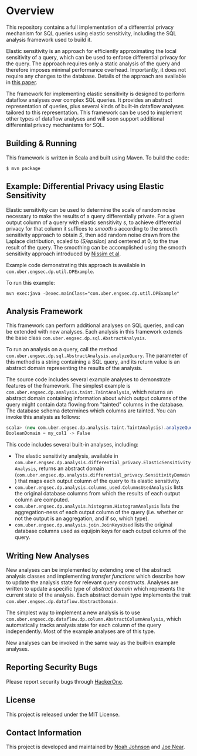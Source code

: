 # Overview

This repository contains a full implementation of a differential privacy mechanism for SQL queries using elastic sensitivity,
including the SQL analysis framework used to build it.


Elastic sensitivity is an approach for efficiently approximating the local sensitivity of a query, which can be used to
enforce differential privacy for the query. The approach requires only a static analysis of the query and therefore
imposes minimal performance overhead. Importantly, it does not require any changes to the database.
Details of the approach are available in [this paper](https://arxiv.org/abs/1706.09479).

The framework for implementing elastic sensitivity is designed to perform dataflow analyses over complex SQL queries.
It provides an abstract representation of queries, plus several kinds of built-in dataflow analyses tailored to this
representation. This framework can be used to implement other types of dataflow analyses and will soon support additional differential privacy mechanisms for SQL.

## Building & Running

This framework is written in Scala and built using Maven. To build the code:

```
$ mvn package
```

## Example: Differential Privacy using Elastic Sensitivity

Elastic sensitivity can be used to determine the scale of random noise necessary to make the results of a query
differentially private. For a given output column of a query with elastic sensitivity *s*, to achieve
differential privacy for that column it suffices to *smooth* *s* according to the smooth sensitivity approach to obtain
*S*, then add random noise drawn from the Laplace distribution, scaled to *(S/epsilon)* and centered at 0, to the true
result of the query. The smoothing can be accomplished using the smooth sensitivity approach introduced by [Nissim et al](http://www.cse.psu.edu/~ads22/pubs/NRS07/NRS07-full-draft-v1.pdf).

Example code demonstrating this approach is available in `com.uber.engsec.dp.util.DPExample`.

To run this example:
```
mvn exec:java -Dexec.mainClass="com.uber.engsec.dp.util.DPExample"
```

 
## Analysis Framework

This framework can perform additional analyses on SQL queries, and can be extended with new analyses.
Each analysis in this framework extends the base class `com.uber.engsec.dp.sql.AbstractAnalysis`. 

To run an analysis on a query, call the method `com.uber.engsec.dp.sql.AbstractAnalysis.analyzeQuery`.
The parameter of this method is a string containing a SQL query, and its return value is an abstract domain representing
the results of the analysis.

The source code includes several example analyses to demonstrate features of the framework. The simplest example is `com.uber.engsec.dp.analysis.taint.TaintAnalysis`, which returns an abstract domain containing information about which output columns of the query might contain data flowing from "tainted" columns in the database. The database schema determines which columns are tainted. You can invoke this analysis as follows:

```scala
scala> (new com.uber.engsec.dp.analysis.taint.TaintAnalysis).analyzeQuery("SELECT my_col1 FROM my_table")
BooleanDomain = my_col1 -> False
```

This code includes several built-in analyses, including:

  - The elastic sensitivity analysis, available in `com.uber.engsec.dp.analysis.differential_privacy.ElasticSensitivityAnalysis`, returns an abstract domain (`com.uber.engsec.dp.analysis.differential_privacy.SensitivityDomain`) that maps each output column of the query to its elastic sensitivity.
  - `com.uber.engsec.dp.analysis.columns_used.ColumnsUsedAnalysis` lists the original database columns
  from which the results of each output column are computed.
  - `com.uber.engsec.dp.analysis.histogram.HistogramAnalysis` lists the aggregation-ness of each
  output column of the query (i.e. whether or not the output is an aggregation, and if so, which type).
  - `com.uber.engsec.dp.analysis.join.JoinKeysUsed` lists the original database columns used as equijoin
  keys for each output column of the query.

## Writing New Analyses

New analyses can be implemented by extending one of the abstract analysis classes and implementing *transfer functions*
which describe how to update the analysis state for relevant query constructs. Analyses are written to update a
specific type of *abstract domain* which represents the current state of the analysis. Each abstract domain type
implements the trait `com.uber.engsec.dp.dataflow.AbstractDomain`.

The simplest way to implement a new analysis is to use `com.uber.engsec.dp.dataflow.dp.column.AbstractColumnAnalysis`,
which automatically tracks analysis state for each column of the query independently. Most of the example analyses are
of this type.

New analyses can be invoked in the same way as the built-in example analyses.

## Reporting Security Bugs

Please report security bugs through [HackerOne](https://hackerone.com/uber).

## License

This project is released under the MIT License.

## Contact Information

This project is developed and maintained by [Noah Johnson](mailto:noahj@berkeley.edu) and [Joe Near](mailto:jnear@berkeley.edu).
